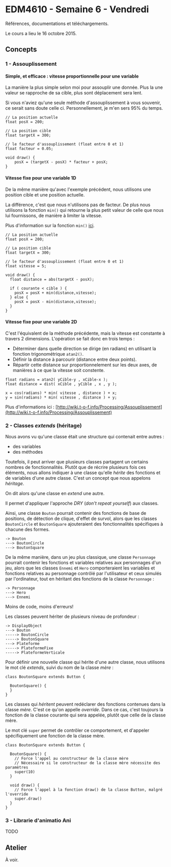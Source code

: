 EDM4610 - Semaine 6 - Vendredi
=======

Références, documentations et téléchargements.

Le cours a lieu le 16 octobre 2015.

## Concepts

### 1 - Assouplissement

#### Simple, et efficace : vitesse proportionnelle pour une variable

La manière la plus simple selon moi pour assouplir une donnée. Plus la une valeur se rapproche de sa cible, plus sont déplacement sera lent.

Si vous n'aviez qu'une seule méthode d'assouplissement à vous souvenir, ce serait sans doute celle ci. Personnellement, je m'en sers 95% du temps.

```
// La position actuelle
float posX = 200;

// La position cible
float targetX = 300;

// le facteur d'assouplissement (float entre 0 et 1)
float facteur = 0.05;

void draw() {
	posX = (targetX - posX) * facteur + posX;
}
```

#### Vitesse fixe pour une variable 1D

De la même manière qu'avec l'exemple précédent, nous utilisons une position cible et une position actuelle.

La différence, c'est que nous n'utilisons pas de facteur. De plus nous utilisons la fonction `min()` qui retourne la plus petit valeur de celle que nous lui fournissons, de manière à limiter la vitesse.

Plus d'information sur la fonction `min()` [ici](http://www.processing.org/reference/min_.html).

```
// La position actuelle
float posX = 200;

// La position cible
float targetX = 300;

// le facteur d'assouplissement (float entre 0 et 1)
float vitesse = 5;

void draw() {
  float distance = abs(targetX - posX);
  
  if ( courante < cible ) {
    posX = posX + min(distance,vitesse);
  } else {
    posX = posX - min(distance,vitesse);
  }
}
```



#### Vitesse fixe pour une variable 2D

C'est l'équivalent de la méthode précédente, mais la vitesse est constante à travers 2 dimensions. L'opération se fait donc en trois temps :

- Déterminer dans quelle direction se dirige (en radians) en utilisant la fonction trigonométrique `atan2()`.
- Définir la distance à parcourir (distance entre deux points).
- Répartir cette distance sur proportionnelement sur les deux axes, de manières à ce que la vitesse soit constente.

```
float radians = atan2( yCible-y , xCible-x );
float distance = dist( xCible , yCible , x , y );

x = cos(radians) * min( vitesse , distance ) + x;
y = sin(radians) * min( vitesse , distance ) + y;
```

Plus d'informations ici : [http://wiki.t-o-f.info/Processing/Assouplissement](http://wiki.t-o-f.info/Processing/Assouplissement)


### 2 - Classes *extends* (héritage)

Nous avons vu qu'une classe était une structure qui contenait entre autres :

- des variables
- des méthodes

Toutefois, il peut arriver que plusieurs classes partagent un certains nombres de fonctionnalités. Plutôt que de récrire plusieurs fois ces éléments, nous allons indiquer à une classe qu'elle *hérite* des fonctions et de variables d'une autre classe. C'est un concept que nous appelons *héritage*.

On dit alors qu'une classe en *extend* une autre.

Il permet d'appliquer l'approche *DRY* (*don't repeat yourself*) aux classes.

Ainsi, une classe `Bouton` pourrait contenir des fonctions de base de positions, de détection de clique, d'effet de survol, alors que les classes `BoutonCircle` et `BoutonSquare` ajouteraient des fonctionnalités spécifiques à chacune des formes.

```
-> Bouton
---> BoutonCircle
---> BoutonSquare
```

De la même manière, dans un jeu plus classique, une classe `Personnage` pourrait contenir les fonctions et variables relatives aux personnages d'un jeu, alors que les classes `Ennemi` et `Hero` comporteraient les variables et fonctions relatives au personnage contrôlé par l'utilisateur et ceux simulés par l'ordinateur, tout en héritant des fonctions de la classe `Personnage` :

```
-> Personnage
---> Hero
---> Ennemi
```

Moins de code, moins d'erreurs!

Les classes peuvent hériter de plusieurs niveau de profondeur :


```
-> DisplayObject
---> Bouton
-----> BoutonCircle
-----> BoutonSquare
---> Plateforme
-----> PlateformeFixe
-----> PlateformeVerticale
```

Pour définir une nouvelle classe qui hérite d'une autre classe, nous utilisons le mot clé *extends*, suivi du nom de la classe *mère* :

```
class BoutonSquare extends Button {

  BoutonSquare() {
  }
}

```

Les classes qui *héritent* peuvent redéclarer des fonctions contenues dans la classe *mère*. C'est ce qu'on appelle *override*. Dans ce cas, c'est toujours la fonction de la classe courante qui sera appelée, plutôt que celle de la classe mère.

Le mot clé `super` permet de contrôler ce comportement, et d'appeler spécifiquement une fonction de la classe mère.


```
class BoutonSquare extends Button {

  BoutonSquare() {
    // Force l'appel au constructeur de la classe mère
    // Nécessaire si le constructeur de la classe mère nécessite des paramètres
    super(10)
  }
  
  void draw() {
    // Force l'appel à la fonction draw() de la classe Button, malgré l'override
    super.draw()
  }
}

```

### 3 - Librarie d'animatio Ani

TODO


## Atelier

À voir.